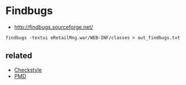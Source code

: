 # Findbugs
* http://findbugs.sourceforge.net/

```
findbugs -textui eRetailMng.war/WEB-INF/classes > out_findbugs.txt
```

## related
* [Checkstyle](/mib/checkstyle)
* [PMD](/mib/pmd)
